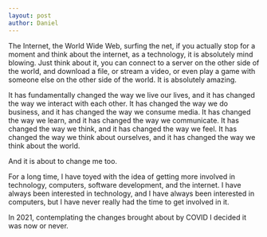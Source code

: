 ```yaml
---
layout: post
author: Daniel
---
```


The Internet, the World Wide Web, surfing the net, if you actually stop for a moment and think about the internet, as a technology, it is absolutely mind blowing. Just think about it, you can connect to a server on the other side of the world, and download a file, or stream a video, or even play a game with someone else on the other side of the world. It is absolutely amazing.

It has fundamentally changed the way we live our lives, and it has changed the way we interact with each other. It has changed the way we do business, and it has changed the way we consume media. It has changed the way we learn, and it has changed the way we communicate. It has changed the way we think, and it has changed the way we feel. It has changed the way we think about ourselves, and it has changed the way we think about the world. 

And it is about to change me too.

For a long time, I have toyed with the idea of getting more involved in technology, computers, software development, and the internet. I have always been interested in technology, and I have always been interested in computers, but I have never really had the time to get involved in it. 

In 2021, contemplating the changes brought about by COVID I decided it was now or never. 